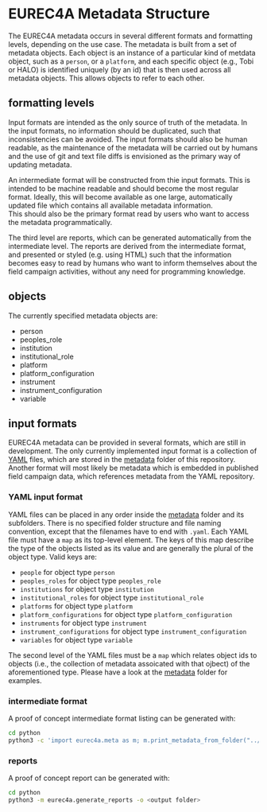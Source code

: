 # EUREC4A Metadata Structure
The EUREC4A metadata occurs in several different formats and formatting levels, depending on the use case.
The metadata is built from a set of metadata objects. Each object is an instance of a particular kind of metdata object, such as a `person`, or a `platform`, and each specific object (e.g., Tobi or HALO) is identified uniquely (by an id) that is then used across all metadata objects.  This allows objects to refer to each other.

## formatting levels

Input formats are intended as the only source of truth of the metadata. In the input formats, no information should be duplicated, such that inconsistencies can be avoided. The input formats should also be human readable, as the maintenance of the metadata will be carried out by humans and the use of git and text file diffs is envisioned as the primary way of updating metadata.

An intermediate format will be constructed from thie input formats.
This is intended to be machine readable and should become the most regular format.
Ideally, this will become available as one large, automatically updated file which contains all available metadata information.  
This should also be the primary format read by users who want to access the metadata programmatically.

The third level are reports, which can be generated automatically from the intermediate level.
The reports are derived from the intermediate format, and presented or styled (e.g. using HTML) such that the information becomes easy to read by humans who want to inform themselves about the field campaign activities, without any need for programming knowledge.

## objects
The currently specified metadata objects are:

* person
* peoples_role
* institution
* institutional_role
* platform
* platform_configuration
* instrument
* instrument_configuration
* variable

## input formats
EUREC4A metadata can be provided in several formats, which are still in development.
The only currently implemented input format is a collection of [YAML](https://yaml.org) files, which are stored in the [metadata](metadata) folder of this repository.
Another format will most likely be metadata which is embedded in published field campaign data, which references metadata from the YAML repository.

### YAML input format
YAML files can be placed in any order inside the [metadata](metadata) folder and its subfolders.
There is no specified folder structure and file naming convention, except that the filenames have to end with `.yaml`.
Each YAML file must have a `map` as its top-level element.
The keys of this map describe the type of the objects listed as its value and are generally the plural of the object type.
Valid keys are:

* `people` for object type `person`
* `peoples_roles` for object type `peoples_role`
* `institutions` for object type `institution`
* `institutional_roles` for object type `institutional_role`
* `platforms` for object type `platform`
* `platform_configurations` for object type `platform_configuration`
* `instruments` for object type `instrument`
* `instrument_configurations` for object type `instrument_configuration`
* `variables` for object type `variable`

The second level of the YAML files must be a `map` which relates object ids to objects (i.e., the collection of metadata assoicated with that ojbect) of the aforementioned type.
Please have a look at the [metadata](metadata) folder for examples.

### intermediate format
A proof of concept intermediate format listing can be generated with:

```bash
cd python
python3 -c 'import eurec4a.meta as m; m.print_metadata_from_folder("../metadata")'
```

### reports
A proof of concept report can be generated with:

```bash
cd python
python3 -m eurec4a.generate_reports -o <output folder>
```
